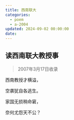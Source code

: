 ```yaml
---
title: 西南联大
categories:
  - poem
  - a-2004
updated: 2024-09-02 00:00:00
date:
---
```


## 读西南联大教授事 ##

> 2007年3月17日收录

西南教授才横溢，

空袭犹自各逃生。

家国无损稍命窘，

奈何尤怨天不公？